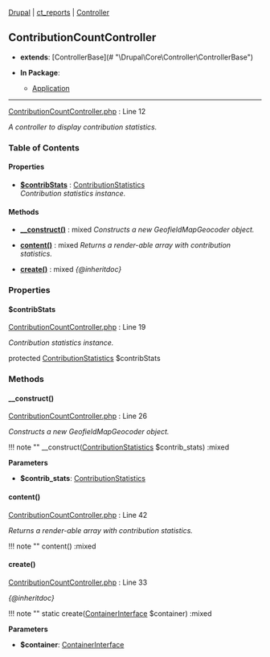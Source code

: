 
[Drupal](../namespaces/drupal.md) | [ct_reports](../namespaces/drupal-ct-reports.md) | [Controller](../namespaces/drupal-ct-reports-controller.md)

## ContributionCountController

- **extends**: [ControllerBase](# &quot;\Drupal\Core\Controller\ControllerBase&quot;)

- **In Package**:
    - [Application](../packages/Application.md)
  


---





[ContributionCountController.php](../files/web-modules-custom-ct-reports-src-controller-contributioncountcontroller.md) : Line 12

*A controller to display contribution statistics.*









### Table of Contents









#### Properties
- **[$contribStats](../classes/Drupal-ct-reports-Controller-ContributionCountController.md#contribstats)**
         : [ContributionStatistics](# "\Drupal\contrib_tracker\ContributionStatistics")  
  *Contribution statistics instance.*


#### Methods
- **[__construct()](../classes/Drupal-ct-reports-Controller-ContributionCountController.md#__construct)**
           : mixed
  *Constructs a new GeofieldMapGeocoder object.*

- **[content()](../classes/Drupal-ct-reports-Controller-ContributionCountController.md#content)**
           : mixed
  *Returns a render-able array with contribution statistics.*

- **[create()](../classes/Drupal-ct-reports-Controller-ContributionCountController.md#create)**
           : mixed
  *{@inheritdoc}*







### Properties

#### $contribStats

[ContributionCountController.php](../files/web-modules-custom-ct-reports-src-controller-contributioncountcontroller.md) : Line 19

*Contribution statistics instance.*


protected [ContributionStatistics](# "\Drupal\contrib_tracker\ContributionStatistics") $contribStats









### Methods

#### __construct()

[ContributionCountController.php](../files/web-modules-custom-ct-reports-src-controller-contributioncountcontroller.md) : Line 26

*Constructs a new GeofieldMapGeocoder object.*

!!! note ""
    __construct([ContributionStatistics](# "\Drupal\contrib_tracker\ContributionStatistics") $contrib_stats) :mixed




**Parameters**

- **$contrib_stats**: [ContributionStatistics](# "\Drupal\contrib_tracker\ContributionStatistics")
    







#### content()

[ContributionCountController.php](../files/web-modules-custom-ct-reports-src-controller-contributioncountcontroller.md) : Line 42

*Returns a render-able array with contribution statistics.*

!!! note ""
    content() :mixed











#### create()

[ContributionCountController.php](../files/web-modules-custom-ct-reports-src-controller-contributioncountcontroller.md) : Line 33

*{@inheritdoc}*

!!! note ""
    static create([ContainerInterface](# "\Symfony\Component\DependencyInjection\ContainerInterface") $container) :mixed




**Parameters**

- **$container**: [ContainerInterface](# "\Symfony\Component\DependencyInjection\ContainerInterface")
    








